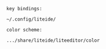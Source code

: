 
    key bindings:

    ~/.config/liteide/

    color scheme:

    .../share/liteide/liteeditor/color
